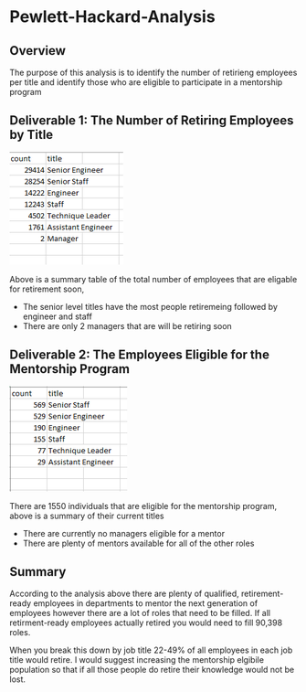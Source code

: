 # Pewlett-Hackard-Analysis

## Overview
The purpose of this analysis is to identify the number of retirieng employees per title and identify those who are eligible to participate in a mentorship program


## Deliverable 1: The Number of Retiring Employees by Title
![retirement_summary](retireing_titles.png)

Above is a summary table of the total number of employees that are eligable for retirement soon,
 * The senior level titles have the most people retiremeing followed by engineer and staff 
 * There are only 2 managers that are will be retiring soon
 
## Deliverable 2: The Employees Eligible for the Mentorship Program
![mentor_eligible](mentor_eligible_count.png)

There are 1550 individuals that are eligible for the mentorship program, above is a summary of their current titles
  * There are currently no managers eligible for a mentor
  * There are plenty of mentors available for all of the other roles

## Summary 
According to the analysis above there are plenty of qualified, retirement-ready employees in departments to mentor the next generation of employees however there are a lot of roles that need to be filled. 
If all retirment-ready employees actually retired you would need to fill 90,398 roles.

When you break this down by job title 22-49% of all employees in each job title would retire. 
I would suggest increasing the mentorship elgibile population so that if all those people do retire their knowledge would not be lost.
